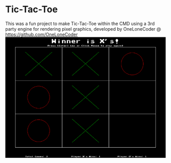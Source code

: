 # Tic-Tac-Toe
This was a fun project to make Tic-Tac-Toe within the CMD using a 3rd party engine for rendering pixel graphics, developed by OneLoneCoder @ https://github.com/OneLoneCoder
![](X_Wins.PNG)
